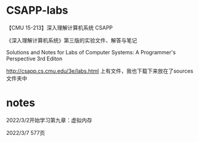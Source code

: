 # CSAPP-labs
【CMU 15-213】深入理解计算机系统 CSAPP

《深入理解计算机系统》第三版的实验文件、解答与笔记

 Solutions and Notes for Labs of Computer Systems: A Programmer's Perspective 3rd Editon

 http://csapp.cs.cmu.edu/3e/labs.html 上有文件，我也下载下来放在了sources文件夹中

 # notes
 
 2022/3/2开始学习第九章：虚拟内存

2022/3/7 577页